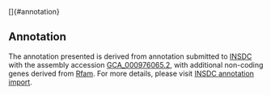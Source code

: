 []{#annotation}

Annotation
----------

The annotation presented is derived from annotation submitted to
[INSDC](http://www.insdc.org) with the assembly accession
[GCA\_000976065.2](http://www.ebi.ac.uk/ena/data/view/GCA_000976065.2),
with additional non-coding genes derived from
[Rfam](http://rfam.xfam.org/). For more details, please visit [INSDC
annotation
import](http://ensemblgenomes.org/info/data/insdc_annotation).
